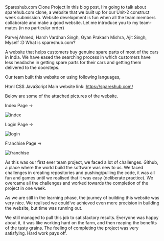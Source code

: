 Spareshub.com Clone Project
In this blog post, I’m going to talk about sparehub.com clone, a website that we built up for our Unit-2 construct week submission. Website development is fun when all the team members collaborate and make a good website. Let me introduce you to my team-mates (in no particular order)

Parvej Ahmed,
Harsh Vardhan Singh,
Gyan Prakash Mishra,
Ajit Singh,
Myself :D
What is spareshub.com?

A website that helps customers buy genuine spare parts of most of the cars in India. We have eased the searching process in which customers have less headache in getting spare parts for their cars and getting them delivered to the doorsteps.

Our team built this website on using following languages,

Html
CSS
JavaScript
Main website link: https://spareshub.com/

Below are some of the attached pictures of the website.

Index Page →



![index](https://user-images.githubusercontent.com/79194669/170877167-668dee89-a0cf-49e2-8f9f-b77b2a12e5f3.png)




Login Page →

![login](https://user-images.githubusercontent.com/79194669/170877179-a02dc1dd-aeca-4f3f-b5b3-128b5defe195.png)




Franchise Page →

![franchise](https://user-images.githubusercontent.com/79194669/170877186-fbcd7910-32e8-4e00-b859-e35354b518d6.png)

As this was our first ever team project, we faced a lot of challenges. Github, a place where the world build the software was new to us. We faced challenges in creating repositories and pushing/pulling the code, it was all fun and games until we realised that it was easy (deliberate practice). We overcame all the challenges and worked towards the completion of the project in one week.

As we are still in the learning phase, the journey of building this website was very nice. We realised we could’ve achieved even more precision in building the website, but time was running out.

We still managed to pull this job to satisfactory results. Everyone was happy about it, it was like working hard on the farm, and then reaping the benefits of the tasty grains. The feeling of completing the project was very satisfying. Hard work pays off.
